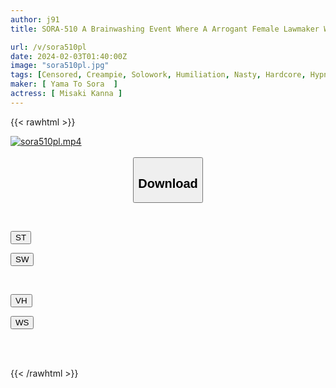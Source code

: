 ```yaml
---
author: j91
title: SORA-510 A Brainwashing Event Where A Arrogant Female Lawmaker Who Called My House A Garbage Mansion Was Brainwashed And Forced To Win The Election By Drinking Hard.Kanna Misaki

url: /v/sora510pl
date: 2024-02-03T01:40:00Z
image: "sora510pl.jpg"
tags: [Censored, Creampie, Solowork, Humiliation, Nasty, Hardcore, Hypnosis, Drama, Business Attire	]
maker: [ Yama To Sora  ]
actress: [ Misaki Kanna ]
---
```



{{< rawhtml >}}

<div class="video" data-videoid="zX1RwgoMRkCozZ">
    <a href="javascript:;">
        <img src="/v/sora510pl/sora510pl.jpg" width="WIDTH" height="HEIGHT" alt="sora510pl.mp4" loading="lazy">
    </a>
</div>

<script type="text/javascript" src="https://j91.asia/asset/on-demand-st.js"></script>

<br>
  <link rel="stylesheet" href="https://j91.asia/asset/bs5.css">
  
  <center>
  <button class="btn btn-primary" type="button" data-bs-toggle="collapse" data-bs-target=".multi-collapse" aria-expanded="false" aria-controls="multiCollapseExample1 multiCollapseExample2"><h2>Download</h2></button></center>
</p>
<div class="row">
  <div class="col">
    <div class="collapse multi-collapse" id="multiCollapseExample1">
      <div class="card card-body">
	      	      <br>
<div class="buttons">  
<p><a href="https://streamtape.to/v/zX1RwgoMRkCozZ" target="_blank"><button class="btn-hover color-3"><i class="fa fa-download"></i> ST</button></a></p>
<p><a href="https://flaswish.com/87rm5x9xrakv" target="_blank"><button class="btn-hover color-2"><i class="fa fa-download"></i> SW</button></a></p></div>
    </div>
  </div>
</div>
  <div class="col">
    <div class="collapse multi-collapse" id="multiCollapseExample2">
      <div class="card card-body">
	      <br>
<div class="buttons">
<p><a href="javascript:;" target="_blank"><button class="btn-hover color-9"><i class="fa fa-download"></i> VH</button></a></p>
<p><a href="javascript:;" target="_blank"><button class="btn-hover color-8"><i class="fa fa-download"></i> WS</button></a></p></div>
<br><br>
      </div>
    </div>
  </div>
</div>

{{< /rawhtml >}}